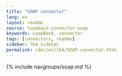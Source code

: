 ```yaml
---
title: "SOAP connector"
lang: en
layout: readme
source: loopback-connector-soap
keywords: LoopBack, connector
tags: [connectors, readme]
sidebar: lb4_sidebar
permalink: /doc/en/lb4/SOAP-connector.html
---
```


{% include navgroups/soap.md %}
